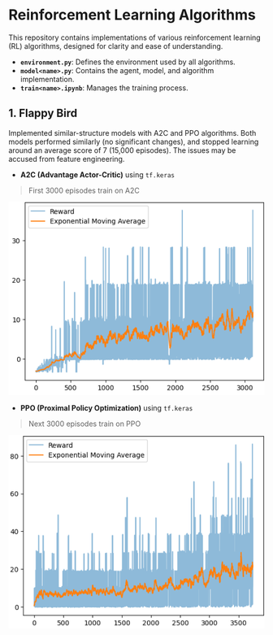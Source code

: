 # Reinforcement Learning Algorithms
This repository contains implementations of various reinforcement learning (RL) algorithms, designed for clarity and ease of understanding.
- **`environment.py`**: Defines the environment used by all algorithms.
- **`model<name>.py`**: Contains the agent, model, and algorithm implementation.
- **`train<name>.ipynb`**: Manages the training process.

## 1. Flappy Bird
Implemented similar-structure models with A2C and PPO algorithms. Both models performed similarly (no significant changes), and stopped learning around an average score of 7 (15,000 episodes). The issues may be accused from feature engineering.
- **A2C (Advantage Actor-Critic)** using `tf.keras` </br>
> First 3000 episodes train on A2C </br>

![A2C](Assests/a2c.png)
- **PPO (Proximal Policy Optimization)** using `tf.keras` </br>
> Next 3000 episodes train on PPO </br>

![PPO](Assests/ppo.png)

